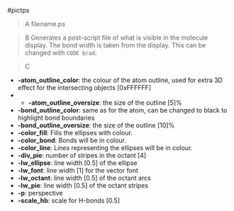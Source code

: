 #pictps

>A filename.ps

>B Generates a post-script file of what is visible in the molecule display. The bond width is taken from the display. This can be changed with `CODE brad`.

>C
 * **-atom_outline_color**: the colour of the atom outline, used for extra 3D effect for the intersecting objects [0xFFFFFF]
 *  * **-atom_outline_oversize**: the size of the outline [5]%
 * **-bond_outline_color**: same as for the atom, can be changed to black to highlight bond boundaries 
 * **-bond_outline_oversize**: the size of the outline [10]%
 * **-color_fill**: Fills the ellipses with colour.
 * **-color_bond**: Bonds will be in colour.
 * **-color_line**: Lines representing the ellipses will be in colour.
 * **-div_pie**: number of stripes in the octant [4]
 * **-lw_ellipse**: line width [0.5] of the ellipse
 * **-lw_font**: line width [1] for the vector font
 * **-lw_octant**: line width [0.5] of the octant arcs
 * **-lw_pie**: line width [0.5] of the octant stripes
 * **-p**: perspective
 * **-scale_hb**: scale for H-bonds [0.5]
